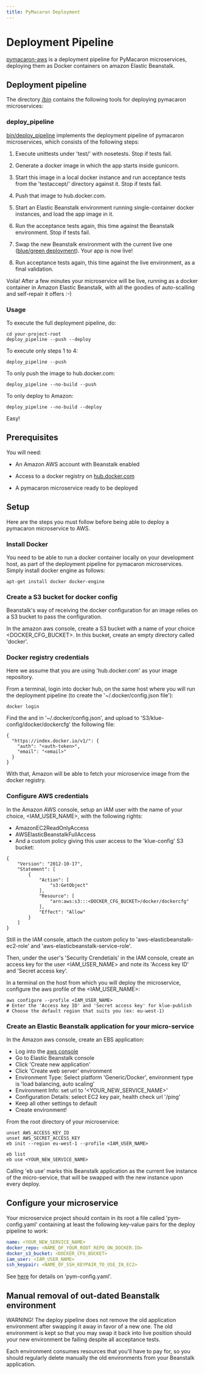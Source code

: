 ```yaml
---
title: PyMacaron Deployment
---
```


Deployment Pipeline
===================

[pymacaron-aws](https://github.com/pymacaron/pymacaron-aws) is a deployment
pipeline for PyMacaron microservices, deploying them as Docker containers on
amazon Elastic Beanstalk.

## Deployment pipeline

The directory
[/bin](https://github.com/pymacaron/pymacaron-aws/tree/master/bin) contains
the following tools for deploying pymacaron microservices:

### deploy_pipeline

[bin/deploy_pipeline](https://github.com/pymacaron/pymacaron-aws/blob/master/bin/deploy_pipeline)
implements the deployment pipeline of pymacaron microservices, which consists
of the following steps:

1. Execute unittests under 'test/' with nosetests. Stop if tests fail.

1. Generate a docker image in which the app starts inside gunicorn.

1. Start this image in a local docker instance and run acceptance tests from
   the 'testaccept/' directory against it. Stop if tests fail.

1. Push that image to hub.docker.com.

1. Start an Elastic Beanstalk environment running single-container docker
   instances, and load the app image in it.

1. Run the acceptance tests again, this time against the Beanstalk
   environment. Stop if tests fail.

1. Swap the new Beanstalk environment with the current live one ([blue/green
   deployment](http://docs.aws.amazon.com/elasticbeanstalk/latest/dg/using-features.CNAMESwap.html)).
   Your app is now live!

1. Run acceptance tests again, this time against the live environment, as a
   final validation.

Voila! After a few minutes your microservice will be live, running as a docker
container in Amazon Elastic Beanstalk, with all the goodies of auto-scalling
and self-repair it offers :-)

### Usage

To execute the full deployment pipeline, do:

```
cd your-project-root
deploy_pipeline --push --deploy
```

To execute only steps 1 to 4:

```
deploy_pipeline --push
```

To only push the image to hub.docker.com:

```
deploy_pipeline --no-build --push
```

To only deploy to Amazon:

```
deploy_pipeline --no-build --deploy
```

Easy!

## Prerequisites

You will need:

* An Amazon AWS account with Beanstalk enabled

* Access to a docker registry on [hub.docker.com](https://hub.docker.com/)

* A pymacaron microservice ready to be deployed

## Setup

Here are the steps you must follow before being able to deploy a pymacaron
microservice to AWS.

### Install Docker

You need to be able to run a docker container locally on your development host,
as part of the deployment pipeline for pymacaron microservices. Simply install
docker engine as follows:

```shell
apt-get install docker docker-engine
```

### Create a S3 bucket for docker config

Beanstalk's way of receiving the docker configuration for an image relies on a
S3 bucket to pass the configuration.

In the amazon aws console, create a S3 bucket with a name of your choice
<DOCKER_CFG_BUCKET>. In this bucket, create an empty directory called 'docker'.

### Docker registry credentials

Here we assume that you are using 'hub.docker.com' as your image repository.

From a terminal, login into docker hub, on the same host where you will run the
deployment pipeline (to create the '~/.docker/config.json file'):

```shell
docker login
```

Find the <auth-token> and <email> in '~/.docker/config.json', and upload to
'S3/klue-config/docker/dockercfg' the following file:

```shell
{
  "https://index.docker.io/v1/": {
    "auth": "<auth-token>",
    "email": "<email>"
  }
}
```

With that, Amazon will be able to fetch your microservice image from the docker
registry.

### Configure AWS credentials

In the Amazon AWS console, setup an IAM user with the name of your choice,
<IAM_USER_NAME>, with the following rights:

* AmazonEC2ReadOnlyAccess
* AWSElasticBeanstalkFullAccess
* And a custom policy giving this user access to the 'klue-config' S3 bucket:

```
{
    "Version": "2012-10-17",
    "Statement": [
        {
            "Action": [
                "s3:GetObject"
            ],
            "Resource": [
                "arn:aws:s3:::<DOCKER_CFG_BUCKET>/docker/dockercfg"
            ],
            "Effect": "Allow"
        }
    ]
}
```

Still in the IAM console, attach the custom policy to
'aws-elasticbeanstalk-ec2-role' and 'aws-elasticbeanstalk-service-role'.

Then, under the user's 'Security Crendetials' in the IAM console, create an
access key for the user <IAM_USER_NAME> and note its 'Access key ID' and
'Secret access key'.

In a terminal on the host from which you will deploy the microservice,
configure the aws profile of the <IAM_USER_NAME>:

```shell
aws configure --profile <IAM_USER_NAME>
# Enter the 'Access key ID' and 'Secret access key' for klue-publish
# Choose the default region that suits you (ex: eu-west-1)
```

### Create an Elastic Beanstalk application for your micro-service

In the Amazon aws console, create an EBS application:
* Log into the [aws console](https://eu-west-1.console.aws.amazon.com/elasticbeanstalk)
* Go to Elastic Beanstalk console
* Click 'Create new application'
* Click 'Create web server' environment
* Environment Type: Select platform 'Generic/Docker', environment type is 'load balancing, auto scaling'
* Environment Info: set url to '<YOUR_NEW_SERVICE_NAME>'
* Configuration Details: select EC2 key pair, health check url '/ping'
* Keep all other settings to default
* Create environment!

From the root directory of your microservice:

```shell
unset AWS_ACCESS_KEY_ID
unset AWS_SECRET_ACCESS_KEY
eb init --region eu-west-1 --profile <IAM_USER_NAME>

eb list
eb use <YOUR_NEW_SERVICE_NAME>
```

Calling 'eb use' marks this Beanstalk application as the current live instance
of the micro-service, that will be swapped with the new instance upon every
deploy.

## Configure your microservice

Your microservice project should contain in its root a file called
'pym-config.yaml' containing at least the following key-value pairs for the
deploy pipeline to work:

```yaml
name: <YOUR_NEW_SERVICE_NAME>
docker_repo: <NAME_OF_YOUR_ROOT_REPO_ON_DOCKER.IO>
docker_s3_bucket: <DOCKER_CFG_BUCKET>
iam_user: <IAM_USER_NAME>
ssh_keypair: <NAME_OF_SSH_KEYPAIR_TO_USE_IN_EC2>
```

See [here](http://pymacaron.com/config.html) for details on 'pym-config.yaml'.

## Manual removal of out-dated Beanstalk environment

WARNING! The deploy pipeline does not remove the old application environment
after swapping it away in favor of a new one. The old environment is kept so
that you may swap it back into live position should your new environment be
failing despite all acceptance tests.

Each environment consumes resources that you'll have to pay for, so you should
regularly delete manually the old environments from your Beanstalk application.